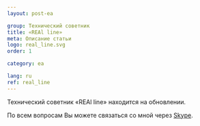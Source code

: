 ```yaml
---
layout: post-ea

group: Технический советник
title: «REAl line»
meta: Описание статьи
logo: real_line.svg
order: 1

category: ea

lang: ru
ref: real_line
---
```


Технический советник «REAl line» находится на обновлении.

По всем вопросам Вы можете связаться со мной через <a href="skype:chutkoy89?chat" target="_blank">Skype</a>.

